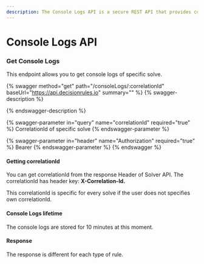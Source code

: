 ```yaml
---
description: The Console Logs API is a secure REST API that provides console logs.
---
```


# Console Logs API

### Get Console Logs

This endpoint allows you to get console logs of specific solve.&#x20;

{% swagger method="get" path="/consoleLogs/:correlationId" baseUrl="https://api.decisionrules.io" summary="" %}
{% swagger-description %}

{% endswagger-description %}

{% swagger-parameter in="query" name="correlationId" required="true" %}
CorrelationId of specific solve
{% endswagger-parameter %}

{% swagger-parameter in="header" name="Authorization" required="true" %}
Bearer <Solver API Key>
{% endswagger-parameter %}
{% endswagger %}

#### Getting correlationId

You can get correlationId from the response Header of Solver API. The correlationId has header key: **X-Correlation-Id.**

This correlationId is specific for every solve if the user does not specifies own correlationId.

#### Console Logs lifetime

The console logs are stored for 10 minutes at this moment.

#### Response

The response is different for each type of rule.

